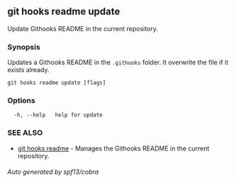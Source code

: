 ## git hooks readme update

Update Githooks README in the current repository.

### Synopsis

Updates a Githooks README in the `.githooks` folder.
It overwrite the file if it exists already.

```
git hooks readme update [flags]
```

### Options

```
  -h, --help   help for update
```

### SEE ALSO

* [git hooks readme](git_hooks_readme.md)	 - Manages the Githooks README in the current repository.

###### Auto generated by spf13/cobra 
